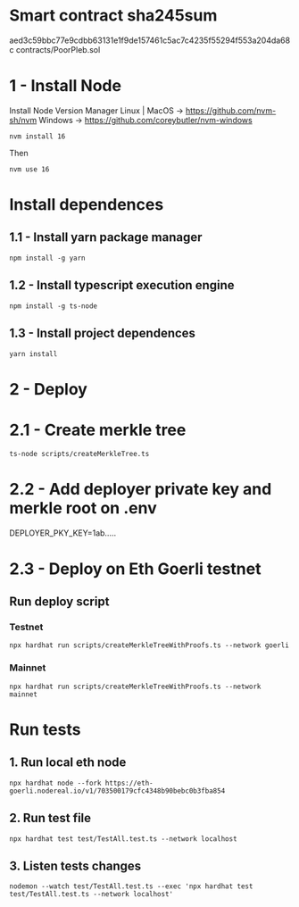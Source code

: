 # Smart contract sha245sum
aed3c59bbc77e9cdbb63131e1f9de157461c5ac7c4235f55294f553a204da68c  contracts/PoorPleb.sol

# 1 - Install Node
Install Node Version Manager 
Linux | MacOS -> https://github.com/nvm-sh/nvm
Windows -> https://github.com/coreybutler/nvm-windows

```
nvm install 16
```
Then
```
nvm use 16
```

# Install dependences
## 1.1 - Install yarn package manager
```
npm install -g yarn
```
## 1.2 - Install typescript execution engine
```
npm install -g ts-node
```
## 1.3 - Install project dependences
```
yarn install
```

# 2 - Deploy 
# 2.1 - Create merkle tree
```
ts-node scripts/createMerkleTree.ts
```

# 2.2 - Add deployer private key and merkle root on .env
DEPLOYER_PKY_KEY=1ab.....
# 2.3 - Deploy on Eth Goerli testnet
## Run deploy script
### Testnet
```
npx hardhat run scripts/createMerkleTreeWithProofs.ts --network goerli
```
### Mainnet
```
npx hardhat run scripts/createMerkleTreeWithProofs.ts --network mainnet
```

# Run tests
## 1. Run local eth node
```
npx hardhat node --fork https://eth-goerli.nodereal.io/v1/703500179cfc4348b90bebc0b3fba854
```
## 2. Run test file
```
npx hardhat test test/TestAll.test.ts --network localhost
```

## 3. Listen tests changes
```
nodemon --watch test/TestAll.test.ts --exec 'npx hardhat test test/TestAll.test.ts --network localhost'
```

